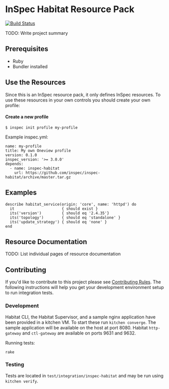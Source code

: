 # InSpec Habitat Resource Pack

[![Build Status](https://travis-ci.org/inspec/inspec-habitat.svg?branch=master)](https://travis-ci.org/inspec/inspec-habitat)

TODO: Write project summary


## Prerequisites

* Ruby
* Bundler installed


## Use the Resources

Since this is an InSpec resource pack, it only defines InSpec resources. To use
these resources in your own controls you should create your own profile:


#### Create a new profile

```
$ inspec init profile my-profile
```
Example inspec.yml:
```
name: my-profile
title: My own Oneview profile
version: 0.1.0
inspec_version: '>= 3.0.0'
depends:
  - name: inspec-habitat
    url: https://github.com/inspec/inspec-habitat/archive/master.tar.gz
```

## Examples

```
describe habitat_service(origin: 'core', name: 'httpd') do
  it                     { should exist }
  its('version')         { should eq '2.4.35'}
  its('topology')        { should eq 'standalone' }
  its('update_strategy') { should eq 'none' }
end
```

## Resource Documentation

TODO: List individual pages of resource documentation


## Contributing

If you'd like to contribute to this project please see [Contributing
Rules](CONTRIBUTING.md). The following instructions will help you get your
development environment setup to run integration tests.


### Development

Habitat CLI, the Habitat Supervisor, and a sample nginx application have been
provided in a kitchen VM. To start these run `kitchen converge`. The sample
application will be available on the host at port 8080. Habitat `http-gateway`
and `ctl-gateway` are available on ports 9631 and 9632.

Running tests:
```
rake
```

### Testing

Tests are located in `test/integration/inspec-habitat` and may be run using
`kitchen verify`.
